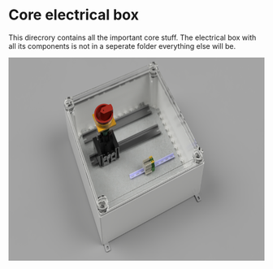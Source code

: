 # Core electrical box

This direcrory contains all the important core stuff. The electrical box with all its components is not in a seperate folder everything else will be.

<img src="core_electrical_box.png" height="400" />